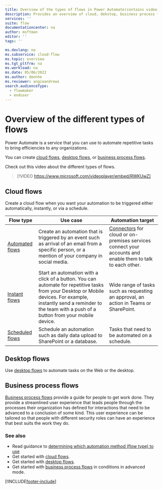 ```yaml
---
title: Overview of the types of flows in Power Automate(contains video) | Microsoft Docs
description: Provides an overview of cloud, dekstop, business process flows.
services: ''
suite: flow
documentationcenter: na
author: msftman
editor: ''
tags: ''

ms.devlang: na
ms.subservice: cloud-flow
ms.topic: overview
ms.tgt_pltfrm: na
ms.workload: na
ms.date: 05/06/2022
ms.author: deonhe
ms.reviewer: angieandrews
search.audienceType: 
  - flowmaker
  - enduser
---
```

# Overview of the different types of flows

Power Automate is a service that you can use to automate repetitive tasks to bring efficiencies to any organizations.

You can create [cloud flows](#cloud-flows), [desktop flows](#desktop-flows), or [business process flows](#business-process-flows).

Check out this video about the different types of flows.

>[!VIDEO https://www.microsoft.com/videoplayer/embed/RWKUwZ]

## Cloud flows

Create a cloud flow when you want your automation to be triggered either automatically, instantly, or via a schedule.

| **Flow type**      | **Use case**       | **Automation target**     |
|--------------------|--------------------|---------------------------|
| [Automated flows](get-started-logic-flow.md)                 | Create an automation that is triggered by an event such as arrival of an email from a specific person, or a mention of your company in social media.| [Connectors](/connectors/) for cloud or on-premises services connect your accounts and enable them to talk to each other. |
| [Instant flows](overview-mobile.md)              | Start an automation with a click of a button. You can automate for repetitive tasks from your Desktop or Mobile devices. For example, instantly send a reminder to the team with a push of a button from your mobile device.     |     Wide range of tasks such as requesting an approval, an action in Teams or SharePoint.       |
| [Scheduled flows](run-scheduled-tasks.md)                    | Schedule an automation such as daily data upload to SharePoint or a database.             |Tasks that need to be automated on a schedule.         |

## Desktop flows

Use [desktop flows](./desktop-flows/introduction.md) to automate tasks on the Web or the desktop.

## Business process flows

[Business process flows](business-process-flows-overview.md) provide a guide for people to get work done. They provide a streamlined user experience that leads people through the processes their organization has defined for interactions that need to be advanced to a conclusion of some kind. This user experience can be tailored so that people with different security roles can have an experience that best suits the work they do.

### See also

- Read guidance to [determining which automation method (flow type) to use](./guidance/planning/determine-automation-methods.md)
- Get started with [cloud flows](overview-cloud.md). 
- Get started with [desktop flows](./desktop-flows/introduction.md).
- Get started with [business process flows](business-process-flows-overview.md) in conditions in advanced mode.

[!INCLUDE[footer-include](includes/footer-banner.md)]
